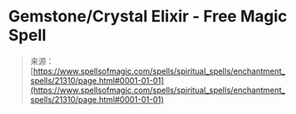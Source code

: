 <!--yml
category: 未分类
date: 2024-06-12 19:04:41
-->

# Gemstone/Crystal Elixir - Free Magic Spell

> 来源：[https://www.spellsofmagic.com/spells/spiritual_spells/enchantment_spells/21310/page.html#0001-01-01](https://www.spellsofmagic.com/spells/spiritual_spells/enchantment_spells/21310/page.html#0001-01-01)